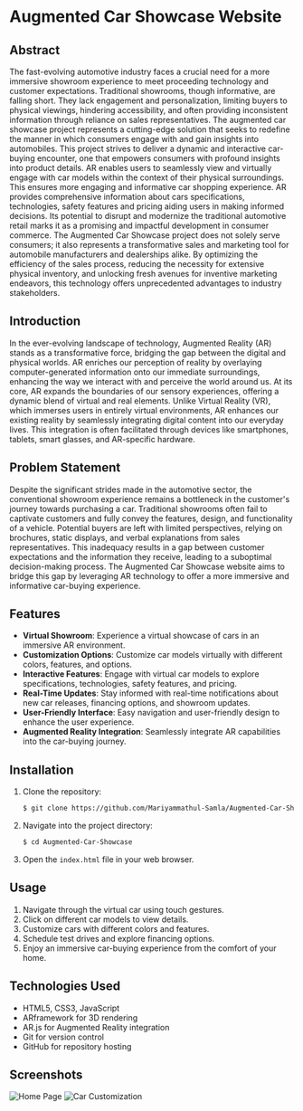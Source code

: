 # Augmented Car Showcase Website

## Abstract

The fast-evolving automotive industry faces a crucial need for a more immersive showroom experience to meet proceeding technology and customer expectations. Traditional showrooms, though informative, are falling short. They lack engagement and personalization, limiting buyers to physical viewings, hindering accessibility, and often providing inconsistent information through reliance on sales representatives. The augmented car showcase project represents a cutting-edge solution that seeks to redefine the manner in which consumers engage with and gain insights into automobiles. This project strives to deliver a dynamic and interactive car-buying encounter, one that empowers consumers with profound insights into product details. AR enables users to seamlessly view and virtually engage with car models within the context of their physical surroundings. This ensures more engaging and informative car shopping experience. AR provides comprehensive information about cars specifications, technologies, safety features and pricing aiding users in making informed decisions. Its potential to disrupt and modernize the traditional automotive retail marks it as a promising and impactful development in consumer commerce. The Augmented Car Showcase project does not solely serve consumers; it also represents a transformative sales and marketing tool for automobile manufacturers and dealerships alike. By optimizing the efficiency of the sales process, reducing the necessity for extensive physical inventory, and unlocking fresh avenues for inventive marketing endeavors, this technology offers unprecedented advantages to industry stakeholders.

## Introduction

In the ever-evolving landscape of technology, Augmented Reality (AR) stands as a transformative force, bridging the gap between the digital and physical worlds. AR enriches our perception of reality by overlaying computer-generated information onto our immediate surroundings, enhancing the way we interact with and perceive the world around us. At its core, AR expands the boundaries of our sensory experiences, offering a dynamic blend of virtual and real elements. Unlike Virtual Reality (VR), which immerses users in entirely virtual environments, AR enhances our existing reality by seamlessly integrating digital content into our everyday lives. This integration is often facilitated through devices like smartphones, tablets, smart glasses, and AR-specific hardware.

## Problem Statement

Despite the significant strides made in the automotive sector, the conventional showroom experience remains a bottleneck in the customer's journey towards purchasing a car. Traditional showrooms often fail to captivate customers and fully convey the features, design, and functionality of a vehicle. Potential buyers are left with limited perspectives, relying on brochures, static displays, and verbal explanations from sales representatives. This inadequacy results in a gap between customer expectations and the information they receive, leading to a suboptimal decision-making process. The Augmented Car Showcase website aims to bridge this gap by leveraging AR technology to offer a more immersive and informative car-buying experience.

## Features

- **Virtual Showroom**: Experience a virtual showcase of cars in an immersive AR environment.
- **Customization Options**: Customize car models virtually with different colors, features, and options.
- **Interactive Features**: Engage with virtual car models to explore specifications, technologies, safety features, and pricing.
- **Real-Time Updates**: Stay informed with real-time notifications about new car releases, financing options, and showroom updates.
- **User-Friendly Interface**: Easy navigation and user-friendly design to enhance the user experience.
- **Augmented Reality Integration**: Seamlessly integrate AR capabilities into the car-buying journey.

## Installation

1. Clone the repository:

   ```bash
   $ git clone https://github.com/Mariyammathul-Samla/Augmented-Car-Showcase.git
   ```

2. Navigate into the project directory:

   ```bash
   $ cd Augmented-Car-Showcase
   ```

3. Open the `index.html` file in your web browser.

## Usage

1. Navigate through the virtual car using touch gestures.
2. Click on different car models to view details.
3. Customize cars with different colors and features.
4. Schedule test drives and explore financing options.
5. Enjoy an immersive car-buying experience from the comfort of your home.

## Technologies Used

- HTML5, CSS3, JavaScript
- ARframework for 3D rendering
- AR.js for Augmented Reality integration
- Git for version control
- GitHub for repository hosting


## Screenshots

![Home Page](screenshots/home-page.png)
![Car Customization](screenshots/car-customization.png)
